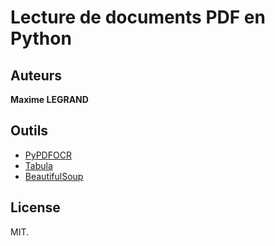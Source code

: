 # Lecture de documents PDF en Python

## Auteurs

**Maxime LEGRAND**

## Outils

 - [PyPDFOCR](https://pypi.python.org/pypi/pypdfocr)
 - [Tabula](http://tabula.technology/)
 - [BeautifulSoup](https://www.crummy.com/software/BeautifulSoup/)

## License

MIT.
